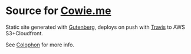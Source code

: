 # Source for [Cowie.me](https://cowie/.me)

Static site generated with [Gutenberg](https://getgutenberg.io), deploys on push with [Travis](https://travis-ci.org) to AWS S3+Cloudfront.

See [Colophon](content/system/colophon.md) for more info.